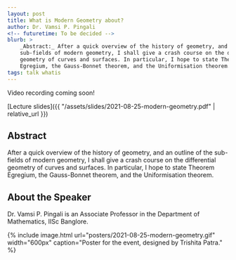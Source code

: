 ```yaml
---
layout: post
title: What is Modern Geometry about?
author: Dr. Vamsi P. Pingali
<!-- futuretime: To be decided -->
blurb: >
    _Abstract:_ After a quick overview of the history of geometry, and an outline of the
    sub-fields of modern geometry, I shall give a crash course on the differential
    geometry of curves and surfaces. In particular, I hope to state Theorem
    Egregium, the Gauss-Bonnet theorem, and the Uniformisation theorem.
tags: talk whatis
---
```


Video recording coming soon!

[Lecture slides]({{ "/assets/slides/2021-08-25-modern-geometry.pdf" | relative_url }})

## Abstract

After a quick overview of the history of geometry, and an outline of the
sub-fields of modern geometry, I shall give a crash course on the differential
geometry of curves and surfaces. In particular, I hope to state Theorem
Egregium, the Gauss-Bonnet theorem, and the Uniformisation theorem.

## About the Speaker

Dr. Vamsi P. Pingali is an Associate Professor in the Department of Mathematics, IISc Banglore.

{% include image.html
    url="posters/2021-08-25-modern-geometry.gif"
    width="600px"
    caption="Poster for the event, designed by Trishita Patra."
%}
